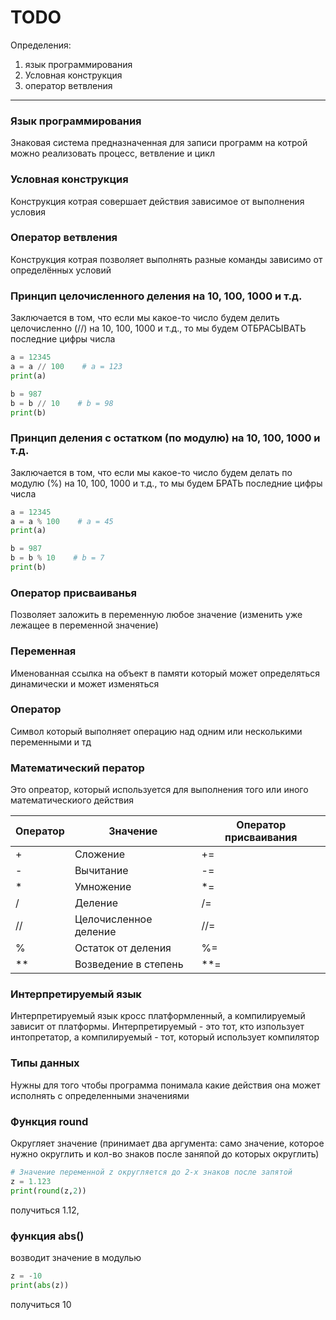 # TODO 
Определения: 
1) язык программирования
2) Условная конструкция
3) оператор ветвления

---

### Язык программирования
Знаковая система предназначенная для записи программ на котрой можно реализовать процесс, ветвление и цикл

### Условная конструкция
Конструкция котрая совершает действия зависимое от выполнения условия

### Оператор ветвления
Конструкция котрая позволяет выполнять разные команды зависимо от определённых условий

### Принцип целочисленного деления на 10, 100, 1000 и т.д.
Заключается в том, что если мы какое-то число будем делить целочисленно (//) на 10, 100, 1000 и т.д., то мы будем ОТБРАСЫВАТЬ последние цифры числа 

``` python
a = 12345
a = a // 100    # a = 123
print(a)

b = 987
b = b // 10    # b = 98
print(b)
```


### Принцип деления с остатком (по модулю) на 10, 100, 1000 и т.д. 
Заключается в том, что если мы какое-то число будем делать по модулю (%) на 10, 100, 1000 и т.д., то мы будем БРАТЬ последние цифры числа

``` python
a = 12345
a = a % 100    # a = 45
print(a)

b = 987
b = b % 10    # b = 7
print(b)
```


### Оператор присваиванья
Позволяет заложить в переменную любое значение (изменить уже лежaщее в переменной значение)

### Переменная
Именованная ссылка на объект в памяти который может определяться динамически и может изменяться

### Оператор
Символ который выполняет операцию над одним или несколькими переменными и тд

### Математический ператор
Это опреатор, который используется для выполнения того или иного математическиого действия

| Оператор | Значение | Оператор присваивания | 
|----------|----------|-----------------------|
| + | Сложение| += |
| - | Вычитание | -= |
| * | Умножение | *= |
| / | Деление | /= |
| // | Целочисленное деление | //= |
| % | Остаток от деления | %= |
|**| Возведение в степень | **= |


### Интерпретируемый язык
Интерпретируемый язык кросс платформленный, а компилируемый зависит от платформы. Интерпретируемый - это тот, кто изпользует интопретатор, а компилируемый - тот, который использует компилятор


### Типы данных 
Нужны для того чтобы программа понимала какие действия она может исполнять с определенными значениями

### Функция round 
Округляет значение (принимает два аргумента: само значение, которое нужно округлить и кол-во знаков после заняпой до которых округлить)

``` python
# Значение переменной z округляется до 2-х знаков после запятой
z = 1.123
print(round(z,2))
```
получиться 1.12,


### функция abs() 
возводит значение в модулью
``` python
z = -10
print(abs(z))
```
получиться 10 
